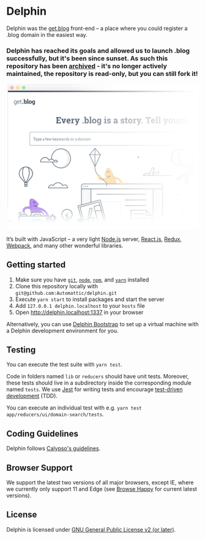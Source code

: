 # Delphin

Delphin was the [get.blog](https://get.blog/) front-end – a place where you could register a .blog domain in the easiest way.

### Delphin has reached its goals and allowed us to launch .blog successfully, but it's been since sunset. As such this repository has been [archived](https://help.github.com/en/articles/archiving-a-github-repository) - it's no longer actively maintained, the repository is read-only, but you can still fork it! 

![beautiful screenshot](screenshot.png)

It’s built with JavaScript – a very light [Node.js](https://nodejs.org) server, [React.js](https://facebook.github.io/react/), [Redux](http://redux.js.org/), [Webpack](https://webpack.js.org/), and many other wonderful libraries.

## Getting started

1. Make sure you have [`git`](https://git-scm.com/book/en/v2/Getting-Started-Installing-Git), [`node`](https://nodejs.org/en/download/package-manager/), [`npm`](https://docs.npmjs.com/getting-started/installing-node), and [`yarn`](https://yarnpkg.com/en/docs/install) installed
2. Clone this repository locally with `git@github.com:Automattic/delphin.git`
3. Execute `yarn start` to install packages and start the server
4. Add `127.0.0.1 delphin.localhost` to your `hosts` file
5. Open http://delphin.localhost:1337 in your browser

Alternatively, you can use [Delphin Bootstrap](https://github.com/Automattic/delphin-bootstrap) to set up a virtual machine with a Delphin development environment for you.

## Testing

You can execute the test suite with `yarn test`.

Code in folders named `lib` or `reducers` should have unit tests. Moreover, these tests should live in a subdirectory inside the corresponding module named `tests`. We use [Jest](https://facebook.github.io/jest/) for writing tests and encourage [test-driven development](https://en.wikipedia.org/wiki/Test-driven_development) (TDD).

You can execute an individual test with e.g. `yarn test app/reducers/ui/domain-search/tests`.

## Coding Guidelines

Delphin follows [Calypso's guidelines](https://github.com/Automattic/wp-calypso/blob/master/docs/coding-guidelines.md).

## Browser Support

We support the latest two versions of all major browsers, except IE, where we currently only support 11 and Edge (see [Browse Happy](http://browsehappy.com) for current latest versions).

## License

Delphin is licensed under [GNU General Public License v2 (or later)](./LICENSE.md).
